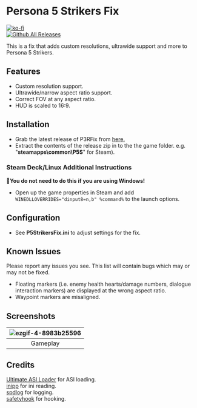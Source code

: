 ﻿# Persona 5 Strikers Fix
[![ko-fi](https://ko-fi.com/img/githubbutton_sm.svg)](https://ko-fi.com/W7W01UAI9)</br>
[![Github All Releases](https://img.shields.io/github/downloads/Lyall/P5StrikersFix/total.svg)](https://github.com/Lyall/P5StrikersFix/releases)

This is a fix that adds custom resolutions, ultrawide support and more to Persona 5 Strikers.

## Features
- Custom resolution support.
- Ultrawide/narrow aspect ratio support.
- Correct FOV at any aspect ratio.
- HUD is scaled to 16:9.

## Installation
- Grab the latest release of P3RFix from [here.](https://github.com/Lyall/P3RFix/releases)
- Extract the contents of the release zip in to the the game folder. e.g. "**steamapps\common\P5S**" for Steam).

### Steam Deck/Linux Additional Instructions
🚩**You do not need to do this if you are using Windows!**
- Open up the game properties in Steam and add `WINEDLLOVERRIDES="dinput8=n,b" %command%` to the launch options.

## Configuration
- See **P5StrikersFix.ini** to adjust settings for the fix.

## Known Issues
Please report any issues you see.
This list will contain bugs which may or may not be fixed.

- Floating markers (i.e. enemy health hearts/damage numbers, dialogue interaction markers) are displayed at the wrong aspect ratio.
- Waypoint markers are misaligned.

## Screenshots

| ![ezgif-4-8983b25596](https://github.com/Lyall/P5StrikersFix/assets/695941/76edf561-06c0-455c-9bd4-8df7cbc0d07d) |
|:--:|
| Gameplay |

## Credits
[Ultimate ASI Loader](https://github.com/ThirteenAG/Ultimate-ASI-Loader) for ASI loading. <br />
[inipp](https://github.com/mcmtroffaes/inipp) for ini reading. <br />
[spdlog](https://github.com/gabime/spdlog) for logging. <br />
[safetyhook](https://github.com/cursey/safetyhook) for hooking.
